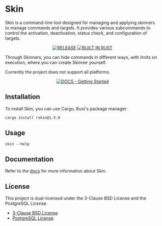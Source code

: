 # Skin

Skin is a command-line tool designed for managing and applying skinners to manage commands and targets. It provides various subcommands to control the activation, deactivation, status check, and configuration of targets.

<div align=center>

[![RELEASE](https://img.shields.io/github/v/release/naxeion/skin?style=for-the-badge&color=f3f6f4&labelColor=f3f6f4)](https://github.com/naxeion/skin/releases/latest)
[![BUILT IN RUST](https://img.shields.io/badge/BUILT_IN-RUST-%23f3f6f4.svg?style=for-the-badge&labelColor=f3f6f4)](https://www.rust-lang.org/)

</div>

Through Skinners, you can hide commands in different ways, with limits on execution, where you can create Skinner yourself.

Currently the project does not support all platforms.

<div align=center>

[![DOCS - Getting Started](https://img.shields.io/badge/docs-getting_started-f3f6f4?style=for-the-badge&labelColor=f3f6f4)](/docs/Index.md)

</div>

## Installation

To install Skin, you can use Cargo, Rust's package manager:

```bash
cargo install rskin@1.5.0
```

## Usage
```
skin --help
```

## Documentation

Refer to the [docs](docs/Index.md) for more information about Skin.

## License

This project is dual-licensed under the 3-Clause BSD License and the PostgreSQL License.
- [3-Clause BSD License](./LICENSE-BSD)
- [PostgreSQL License](./LICENSE-PostgreSQL)
